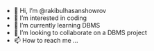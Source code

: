 - 👋 Hi, I’m @rakibulhasanshowrov
- 👀 I’m interested in coding
- 🌱 I’m currently learning DBMS
- 💞️ I’m looking to collaborate on a DBMS project 
- 📫 How to reach me ...

<!---
rakibulhasanshowrov/rakibulhasanshowrov is a ✨ special ✨ repository because its `README.md` (this file) appears on your GitHub profile.
You can click the Preview link to take a look at your changes.
--->
